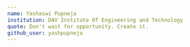 ```yaml
---
name: Yashaswi Pupneja
institution: DAV Institute Of Engineering and Technology 
quote: Don't wait for opportunity. Create it.
github_user: yashpupneja
---
```

